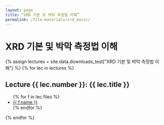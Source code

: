```yaml
---
layout: page
title: “XRD 기본 및 박막 측정법 이해”
permalink: /file-materials/xrd_basic/
---
```


# XRD 기본 및 박막 측정법 이해

{% assign lectures = site.data.downloads_test["XRD 기본 및 박막 측정법 이해"] %}
{% for lec in lectures %}
## Lecture {{ lec.number }}: {{ lec.title }}

<ul>
  {% for f in lec.files %}
  <li>
    <a href="{{ f.url }}" download>{{ f.name }}</a>
  </li>
  {% endfor %}
</ul>

{% endfor %}
